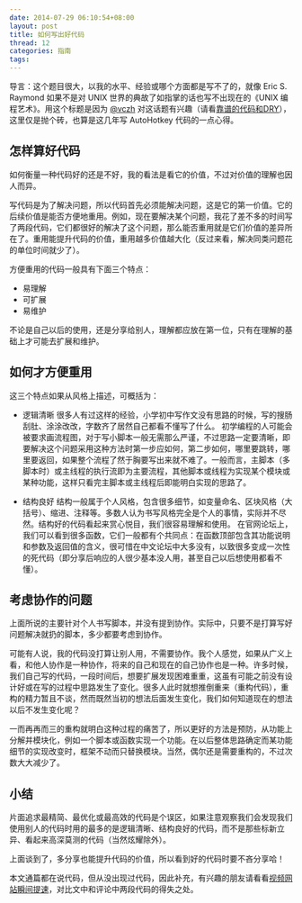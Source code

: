 ```yaml
---
date: 2014-07-29 06:10:54+08:00
layout: post
title: 如何写出好代码
thread: 12
categories: 指南
tags:
---
```

导言：这个题目很大，以我的水平、经验或哪个方面都是写不了的，就像 Eric S. Raymond 如果不是对 UNIX 世界的典故了如指掌的话也写不出现在的《UNIX 编程艺术》。用这个标题是因为 [@vczh](http://www.zhihu.com/people/geniusvczh) 对这话题有兴趣（请看[靠谱的代码和DRY](http://zhuanlan.zhihu.com/vczh-nichijou/19801837)），这里仅是抛个砖，也算是这几年写 AutoHotkey 代码的一点心得。

## 怎样算好代码

如何衡量一种代码好的还是不好，我的看法是看它的价值，不过对价值的理解也因人而异。

写代码是为了解决问题，所以代码首先必须能解决问题，这是它的第一价值。它的后续价值是能否方便地重用。例如，现在要解决某个问题，我花了差不多的时间写了两段代码，它们都很好的解决了这个问题，那么能否重用就是它们价值的差异所在了。重用能提升代码的价值，重用越多价值越大化（反过来看，解决同类问题花的单位时间就少了）。

方便重用的代码一般具有下面三个特点：

* 易理解
* 可扩展
* 易维护

不论是自己以后的使用，还是分享给别人，理解都应放在第一位，只有在理解的基础上才可能去扩展和维护。

## 如何才方便重用
这三个特点如果从风格上描述，可概括为：

* 逻辑清晰
很多人有过这样的经验，小学初中写作文没有思路的时候，写的搜肠刮肚、涂涂改改，字数齐了居然自己都看不懂写了什么。
初学编程的人可能会被要求画流程图，对于写小脚本一般无需那么严谨，不过思路一定要清晰，即要解决这个问题采用这种方法时第一步应如何，第二步如何，哪里要跳转，哪里要返回，如果整个流程了然于胸要写出来就不难了。一般而言，主脚本（多脚本时）或主线程的执行流即为主要流程，其他脚本或线程为实现某个模块或某种功能，这样只看完主脚本或主线程后即能明白实现的思路了。

* 结构良好
结构一般属于个人风格，包含很多细节，如变量命名、区块风格（大括号）、缩进、注释等。多数人认为书写风格完全是个人的事情，实际并不尽然。结构好的代码看起来赏心悦目，我们很容易理解和使用。
在官网论坛上，我们可以看到很多函数，它们一般都有个共同点：在函数顶部包含其功能说明和参数及返回值的含义，很可惜在中文论坛中大多没有，以致很多变成一次性的死代码（即分享后响应的人很少基本没人用，甚至自己以后想使用都看不懂）。

## 考虑协作的问题

上面所说的主要针对个人书写脚本，并没有提到协作。实际中，只要不是打算写好问题解决就扔的脚本，多少都要考虑到协作。

可能有人说，我的代码没打算让别人用，不需要协作。我个人感觉，如果从广义上看，和他人协作是一种协作，将来的自己和现在的自己协作也是一种。许多时候，我们自己写的代码，一段时间后，想要扩展发现困难重重，这虽有可能之前没有设计好或在写的过程中思路发生了变化。很多人此时就想推倒重来（重构代码），重构的精力暂且不谈，然而既然当初的想法后面发生变化，我们如何知道现在的想法以后不发生变化呢？

一而再再而三的重构就明白这种过程的痛苦了，所以更好的方法是预防，从功能上分解并模块化，例如一个脚本或函数实现一个功能。在以后整体思路确定而某功能细节的实现改变时，框架不动而只替换模块。当然，偶尔还是需要重构的，不过次数大大减少了。

## 小结

片面追求最精简、最优化或最高效的代码是个误区，如果注意观察我们会发现我们使用别人的代码时用的最多的是逻辑清晰、结构良好的代码，而不是那些标新立异、看起来高深莫测的代码（当然炫耀除外）。

上面谈到了，多分享也能提升代码的价值，所以看到好的代码时要不吝分享哈！

本文通篇都在说代码，但从没出现过代码，因此补充，有兴趣的朋友请看看[视频网站瞬间提速](http://amnesiac10.github.io/2014/07/20/speed-up-online-video.html)，对比文中和评论中两段代码的得失之处。
